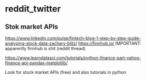 # reddit_twitter

## 

## Stok market APIs
https://www.linkedin.com/pulse/fintech-blog-1-step-by-step-guide-analyzing-stock-data-zachary-blitz/
https://finnhub.io/
IMPORTANT: apparently finnhub is shit (reddit thread)

https://www.learndatasci.com/tutorials/python-finance-part-yahoo-finance-api-pandas-matplotlib/

Look for stock market APIs (free) and also tutorials in python
